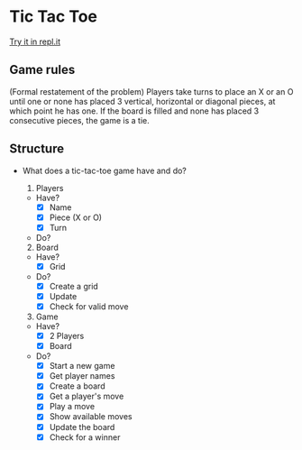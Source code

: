 # Tic Tac Toe
[Try it in repl.it](https://repl.it/@aaroncontreras/tic-tac-toe-5#game.rb)
## Game rules

  (Formal restatement of the problem) Players take turns to place an X or an O until one or none has placed 3 vertical, horizontal or diagonal pieces, at which point he has one. If the board is filled and none has placed 3 consecutive pieces, the game is a tie.
## Structure

- What does a tic-tac-toe game have and do?

  1. Players
    - Have?
      - [x] Name
      - [x] Piece (X or O)
      - [x] Turn
    - Do?
  2. Board
    - Have?
      - [x] Grid
    - Do?
      - [x] Create a grid
      - [x] Update
      - [x] Check for valid move
  3. Game
    - Have?
      - [x] 2 Players
      - [x] Board
    - Do?
      - [x] Start a new game
      - [x] Get player names
      - [x] Create a board
      - [x] Get a player's move
      - [x] Play a move
      - [x] Show available moves
      - [x] Update the board
      - [x] Check for a winner
